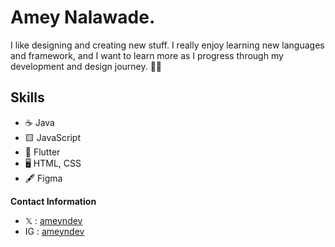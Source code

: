 # Amey Nalawade.

I like designing and creating new stuff. I really enjoy learning new languages and framework, and I want to learn more as I progress through my development and design journey. 👨‍💻

## Skills
* ☕ Java
* 🟨 JavaScript
* 🎯 Flutter
* 🖥 HTML, CSS
* 🖋 Figma

**Contact Information**
- 𝕏 : [ameyndev](https://twitter.com/ameyndev)
- IG : [ameyndev](https://instagram.com/ameyndev)

<!---
**Projects**
- Coming soon...

**Sponsor**
- Coming soon...

-->

<!--
**ameyndev/ameyndev** is a ✨ _special_ ✨ repository because its `README.md` (this file) appears on your GitHub profile.

Here are some ideas to get you started:

- 🔭 I’m currently working on ...
- 🌱 I’m currently learning ...
- 👯 I’m looking to collaborate on ...
- 🤔 I’m looking for help with ...
- 💬 Ask me about ...
- 📫 How to reach me: ...
- 😄 Pronouns: ...
- ⚡ Fun fact: ...
-->
